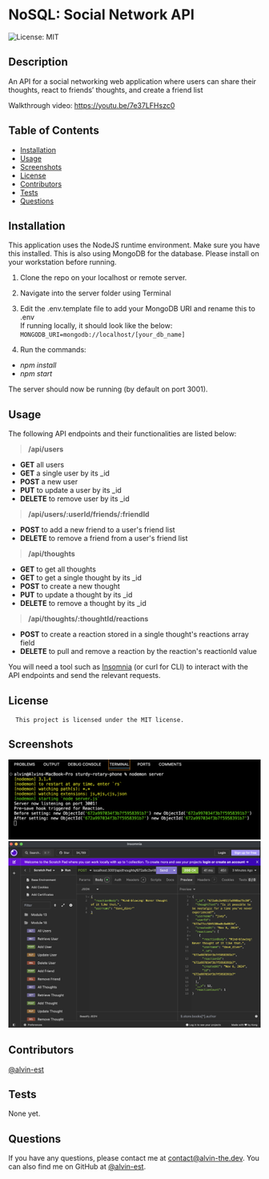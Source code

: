 # NoSQL: Social Network API
![License: MIT](https://img.shields.io/badge/License-MIT-yellow.svg)
## Description
An API for a social networking web application where users can share their thoughts, react to friends’ thoughts, and create a friend list

Walkthrough video: https://youtu.be/7e37LFHszc0
## Table of Contents
- [Installation](#installation)
- [Usage](#usage)
- [Screenshots](#screenshots)
- [License](#license)
- [Contributors](#Contributors)
- [Tests](#tests)
- [Questions](#questions)
## Installation
This application uses the NodeJS runtime environment. Make sure you have this installed. This is also using MongoDB for the database. Please install on your workstation before running.
1. Clone the repo on your localhost or remote server.

2. Navigate into the server folder using Terminal

3. Edit the .env.template file to add your MongoDB URI and rename this to .env  
If running locally, it should look like the below:
`MONGODB_URI=mongodb://localhost/[your_db_name]`

4. Run the commands:
- *npm install*
- *npm start*

The server should now be running (by default on port 3001).

## Usage
The following API endpoints and their functionalities are listed below:

> **/api/users**
- **GET** all users
- **GET** a single user by its _id 
- **POST** a new user
- **PUT** to update a user by its _id
- **DELETE** to remove user by its _id

> **/api/users/:userId/friends/:friendId**
- **POST** to add a new friend to a user's friend list
- **DELETE** to remove a friend from a user's friend list

> **/api/thoughts**
- **GET** to get all thoughts
- **GET** to get a single thought by its _id
- **POST** to create a new thought 
- **PUT** to update a thought by its _id
- **DELETE** to remove a thought by its _id

> **/api/thoughts/:thoughtId/reactions**
- **POST** to create a reaction stored in a single thought's reactions array field
- **DELETE** to pull and remove a reaction by the reaction's reactionId value

You will need a tool such as [Insomnia](https://insomnia.rest) (or curl for CLI) to interact with the API endpoints and send the relevant requests.
## License
      This project is licensed under the MIT license.
## Screenshots
![Screenshot1](./misc/screenshot1.png)
![Screenshot2](./misc/screenshot2.png)
## Contributors
[@alvin-est](https://github.com/@alvin-est)
## Tests
None yet.
## Questions
If you have any questions, please contact me at [contact@alvin-the.dev](mailto:contact@alvin-the.dev). You can also find me on GitHub at [@alvin-est](https://github.com/@alvin-est).  
